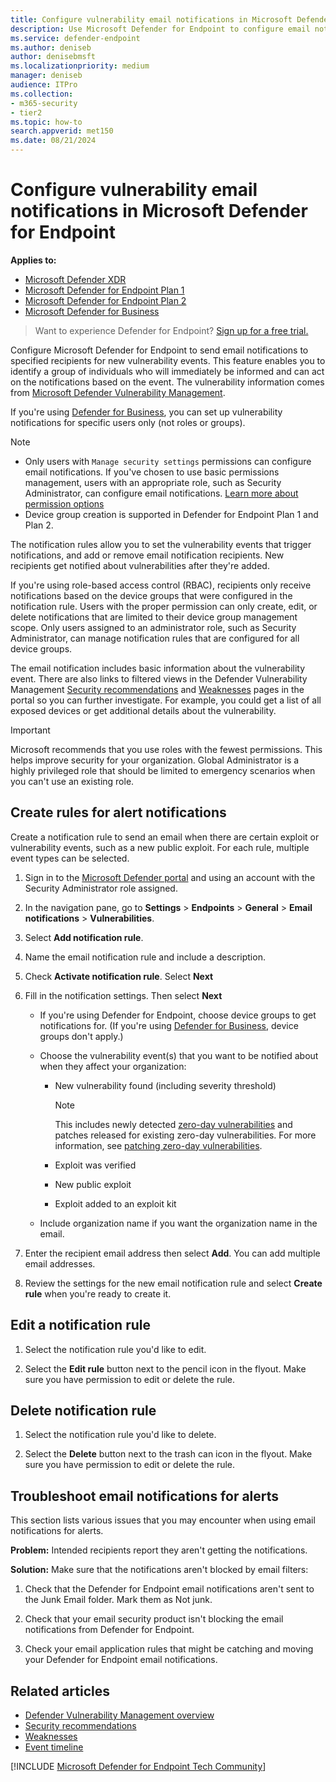 ```yaml
---
title: Configure vulnerability email notifications in Microsoft Defender for Endpoint
description: Use Microsoft Defender for Endpoint to configure email notification settings for vulnerability events.
ms.service: defender-endpoint
ms.author: deniseb
author: denisebmsft
ms.localizationpriority: medium
manager: deniseb
audience: ITPro
ms.collection: 
- m365-security
- tier2
ms.topic: how-to
search.appverid: met150
ms.date: 08/21/2024
---
```


# Configure vulnerability email notifications in Microsoft Defender for Endpoint

**Applies to:**
- [Microsoft Defender XDR](/defender-xdr)
- [Microsoft Defender for Endpoint Plan 1](microsoft-defender-endpoint.md)
- [Microsoft Defender for Endpoint Plan 2](microsoft-defender-endpoint.md)
- [Microsoft Defender for Business](/defender-business/mdb-overview)

> Want to experience Defender for Endpoint? [Sign up for a free trial.](https://go.microsoft.com/fwlink/p/?linkid=2225630)

Configure Microsoft Defender for Endpoint to send email notifications to specified recipients for new vulnerability events. This feature enables you to identify a group of individuals who will immediately be informed and can act on the notifications based on the event. The vulnerability information comes from [Microsoft Defender Vulnerability Management](/defender-vulnerability-management/defender-vulnerability-management).

If you're using [Defender for Business](/defender-business/mdb-overview), you can set up vulnerability notifications for specific users only (not roles or groups).

> [!NOTE]
> - Only users with `Manage security settings` permissions can configure email notifications. If you've chosen to use basic permissions management, users with an appropriate role, such as Security Administrator, can configure email notifications. [Learn more about permission options](user-roles.md)
> - Device group creation is supported in Defender for Endpoint Plan 1 and Plan 2.

The notification rules allow you to set the vulnerability events that trigger notifications, and add or remove email notification recipients. New recipients get notified about vulnerabilities after they're added.

If you're using role-based access control (RBAC), recipients only receive notifications based on the device groups that were configured in the notification rule. Users with the proper permission can only create, edit, or delete notifications that are limited to their device group management scope. Only users assigned to an administrator role, such as Security Administrator, can manage notification rules that are configured for all device groups.

The email notification includes basic information about the vulnerability event. There are also links to filtered views in the Defender Vulnerability Management [Security recommendations](api/ti-indicator.md) and [Weaknesses](/defender-vulnerability-management/tvm-weaknesses) pages in the portal so you can further investigate. For example, you could get a list of all exposed devices or get additional details about the vulnerability.

> [!IMPORTANT]
> Microsoft recommends that you use roles with the fewest permissions. This helps improve security for your organization. Global Administrator is a highly privileged role that should be limited to emergency scenarios when you can't use an existing role.

## Create rules for alert notifications

Create a notification rule to send an email when there are certain exploit or vulnerability events, such as a new public exploit. For each rule, multiple event types can be selected.

1. Sign in to the [Microsoft Defender portal](https://go.microsoft.com/fwlink/p/?linkid=2077139) and using an account with the Security Administrator role assigned.

2. In the navigation pane, go to **Settings** \> **Endpoints** \> **General** \> **Email notifications** \> **Vulnerabilities**.

2. Select **Add notification rule**.

3. Name the email notification rule and include a description.

4. Check **Activate notification rule**. Select **Next**

5. Fill in the notification settings. Then select **Next**

    - If you're using Defender for Endpoint, choose device groups to get notifications for. (If you're using [Defender for Business](/defender-business/mdb-overview), device groups don't apply.)
    - Choose the vulnerability event(s) that you want to be notified about when they affect your organization:
        - New vulnerability found (including severity threshold)

            > [!NOTE]
            > This includes newly detected [zero-day vulnerabilities](/defender-vulnerability-management/tvm-zero-day-vulnerabilities) and patches released for existing zero-day vulnerabilities. For more information, see [patching zero-day vulnerabilities](/defender-vulnerability-management/tvm-zero-day-vulnerabilities#patching-zero-day-vulnerabilities).

        - Exploit was verified
        - New public exploit
        - Exploit added to an exploit kit

    - Include organization name if you want the organization name in the email.

6. Enter the recipient email address then select **Add**. You can add multiple email addresses.

7. Review the settings for the new email notification rule and select **Create rule** when you're ready to create it.

## Edit a notification rule

1. Select the notification rule you'd like to edit.

2. Select the **Edit rule** button next to the pencil icon in the flyout. Make sure you have permission to edit or delete the rule.

## Delete notification rule

1. Select the notification rule you'd like to delete.

2. Select the **Delete** button next to the trash can icon in the flyout. Make sure you have permission to edit or delete the rule.

## Troubleshoot email notifications for alerts

This section lists various issues that you may encounter when using email notifications for alerts.

**Problem:** Intended recipients report they aren't getting the notifications.

**Solution:** Make sure that the notifications aren't blocked by email filters:

1. Check that the Defender for Endpoint email notifications aren't sent to the Junk Email folder. Mark them as Not junk.

2. Check that your email security product isn't blocking the email notifications from Defender for Endpoint.

3. Check your email application rules that might be catching and moving your Defender for Endpoint email notifications.

## Related articles

- [Defender Vulnerability Management overview](/defender-vulnerability-management/defender-vulnerability-management)
- [Security recommendations](api/ti-indicator.md)
- [Weaknesses](/defender-vulnerability-management/tvm-weaknesses)
- [Event timeline](/defender-vulnerability-management/threat-and-vuln-mgt-event-timeline)

[!INCLUDE [Microsoft Defender for Endpoint Tech Community](../includes/defender-mde-techcommunity.md)]
